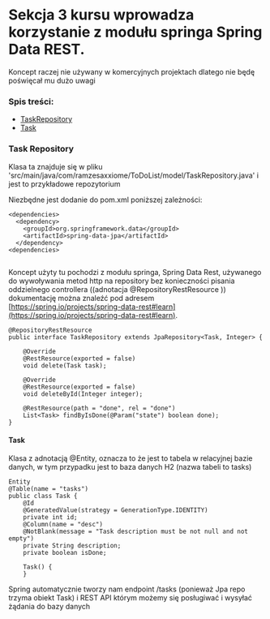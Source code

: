 # Sekcja 3 kursu wprowadza korzystanie z modułu springa Spring Data REST.
Koncept raczej nie używany w komercyjnych projektach dlatego nie będę poświęcał mu dużo uwagi
### Spis treści:
- [TaskRepository](#task-repository)
- [Task](#task)

### Task Repository

Klasa ta znajduje się w pliku 'src/main/java/com/ramzesaxxiome/ToDoList/model/TaskRepository.java' i jest to przykładowe repozytorium

Niezbędne jest dodanie do pom.xml poniższej zależności:

```
<dependencies>
  <dependency>
    <groupId>org.springframework.data</groupId>
    <artifactId>spring-data-jpa</artifactId>
  </dependency>
<dependencies>
  
```
Koncept użyty tu pochodzi z modułu springa, Spring Data Rest, używanego do wywoływania metod http na repository bez konieczności pisania oddzielnego controllera ((adnotacja @RepositoryRestResource ))
dokumentację można znaleźć pod adresem [https://spring.io/projects/spring-data-rest#learn](https://spring.io/projects/spring-data-rest#learn).
```
@RepositoryRestResource
public interface TaskRepository extends JpaRepository<Task, Integer> {

    @Override
    @RestResource(exported = false)
    void delete(Task task);

    @Override
    @RestResource(exported = false)
    void deleteById(Integer integer);

    @RestResource(path = "done", rel = "done")
    List<Task> findByIsDone(@Param("state") boolean done);
}
```
#### Task

Klasa z adnotacją @Entity, oznacza to że jest to tabela w relacyjnej bazie danych, w tym przypadku jest to baza danych H2 (nazwa tabeli to tasks)
```
Entity
@Table(name = "tasks")
public class Task {
    @Id
    @GeneratedValue(strategy = GenerationType.IDENTITY)
    private int id;
    @Column(name = "desc")
    @NotBlank(message = "Task description must be not null and not empty")
    private String description;
    private boolean isDone;

    Task() {
    }
```
Spring automatycznie tworzy nam endpoint /tasks (ponieważ Jpa repo trzyma obiekt Task) i REST API którym możemy się posługiwać i wysyłać żądania do bazy danych



